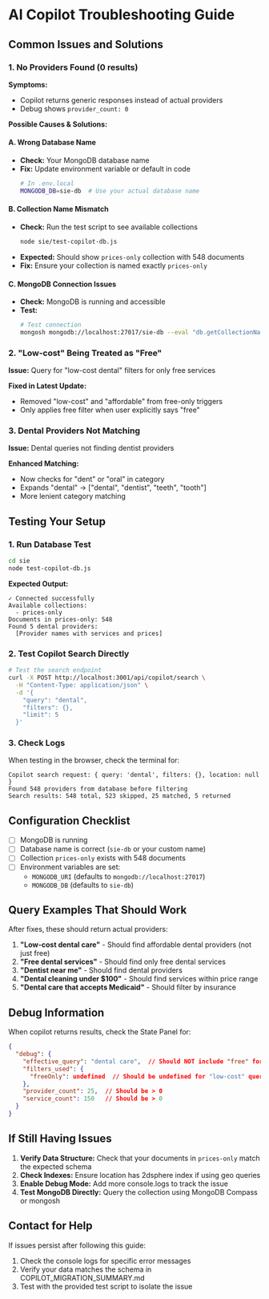 # AI Copilot Troubleshooting Guide

## Common Issues and Solutions

### 1. No Providers Found (0 results)

**Symptoms:**
- Copilot returns generic responses instead of actual providers
- Debug shows `provider_count: 0`

**Possible Causes & Solutions:**

#### A. Wrong Database Name
- **Check:** Your MongoDB database name
- **Fix:** Update environment variable or default in code
  ```bash
  # In .env.local
  MONGODB_DB=sie-db  # Use your actual database name
  ```

#### B. Collection Name Mismatch
- **Check:** Run the test script to see available collections
  ```bash
  node sie/test-copilot-db.js
  ```
- **Expected:** Should show `prices-only` collection with 548 documents
- **Fix:** Ensure your collection is named exactly `prices-only`

#### C. MongoDB Connection Issues
- **Check:** MongoDB is running and accessible
- **Test:** 
  ```bash
  # Test connection
  mongosh mongodb://localhost:27017/sie-db --eval "db.getCollectionNames()"
  ```

### 2. "Low-cost" Being Treated as "Free"

**Issue:** Query for "low-cost dental" filters for only free services

**Fixed in Latest Update:**
- Removed "low-cost" and "affordable" from free-only triggers
- Only applies free filter when user explicitly says "free"

### 3. Dental Providers Not Matching

**Issue:** Dental queries not finding dentist providers

**Enhanced Matching:**
- Now checks for "dent" or "oral" in category
- Expands "dental" → ["dental", "dentist", "teeth", "tooth"]
- More lenient category matching

## Testing Your Setup

### 1. Run Database Test
```bash
cd sie
node test-copilot-db.js
```

**Expected Output:**
```
✓ Connected successfully
Available collections:
  - prices-only
Documents in prices-only: 548
Found 5 dental providers:
  [Provider names with services and prices]
```

### 2. Test Copilot Search Directly
```bash
# Test the search endpoint
curl -X POST http://localhost:3001/api/copilot/search \
  -H "Content-Type: application/json" \
  -d '{
    "query": "dental",
    "filters": {},
    "limit": 5
  }'
```

### 3. Check Logs
When testing in the browser, check the terminal for:
```
Copilot search request: { query: 'dental', filters: {}, location: null }
Found 548 providers from database before filtering
Search results: 548 total, 523 skipped, 25 matched, 5 returned
```

## Configuration Checklist

- [ ] MongoDB is running
- [ ] Database name is correct (`sie-db` or your custom name)
- [ ] Collection `prices-only` exists with 548 documents
- [ ] Environment variables are set:
  - `MONGODB_URI` (defaults to `mongodb://localhost:27017`)
  - `MONGODB_DB` (defaults to `sie-db`)

## Query Examples That Should Work

After fixes, these should return actual providers:

1. **"Low-cost dental care"** - Should find affordable dental providers (not just free)
2. **"Free dental services"** - Should find only free dental services
3. **"Dentist near me"** - Should find dental providers
4. **"Dental cleaning under $100"** - Should find services within price range
5. **"Dental care that accepts Medicaid"** - Should filter by insurance

## Debug Information

When copilot returns results, check the State Panel for:

```json
{
  "debug": {
    "effective_query": "dental care",  // Should NOT include "free" for low-cost
    "filters_used": {
      "freeOnly": undefined  // Should be undefined for "low-cost" queries
    },
    "provider_count": 25,  // Should be > 0
    "service_count": 150   // Should be > 0
  }
}
```

## If Still Having Issues

1. **Verify Data Structure:** Check that your documents in `prices-only` match the expected schema
2. **Check Indexes:** Ensure location has 2dsphere index if using geo queries
3. **Enable Debug Mode:** Add more console.logs to track the issue
4. **Test MongoDB Directly:** Query the collection using MongoDB Compass or mongosh

## Contact for Help

If issues persist after following this guide:
1. Check the console logs for specific error messages
2. Verify your data matches the schema in COPILOT_MIGRATION_SUMMARY.md
3. Test with the provided test script to isolate the issue
